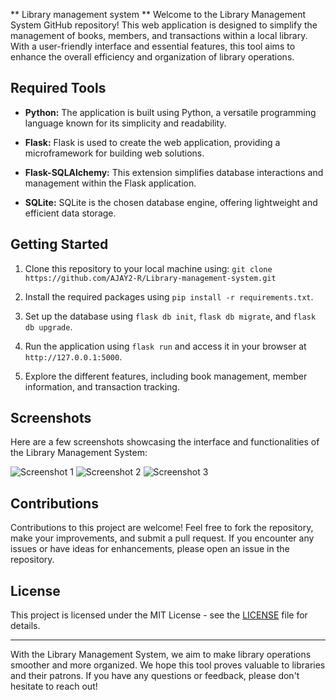 ** Library management system **
Welcome to the Library Management System GitHub repository! This web application is designed to simplify the management of books, members, and transactions within a local library. With a user-friendly interface and essential features, this tool aims to enhance the overall efficiency and organization of library operations.

## Required Tools

- **Python:** The application is built using Python, a versatile programming language known for its simplicity and readability.

- **Flask:** Flask is used to create the web application, providing a microframework for building web solutions.

- **Flask-SQLAlchemy:** This extension simplifies database interactions and management within the Flask application.

- **SQLite:** SQLite is the chosen database engine, offering lightweight and efficient data storage.

## Getting Started

1. Clone this repository to your local machine using: `git clone https://github.com/AJAY2-R/Library-management-system.git`

2. Install the required packages using `pip install -r requirements.txt`.

3. Set up the database using `flask db init`, `flask db migrate`, and `flask db upgrade`.

4. Run the application using `flask run` and access it in your browser at `http://127.0.0.1:5000`.

5. Explore the different features, including book management, member information, and transaction tracking.

## Screenshots

Here are a few screenshots showcasing the interface and functionalities of the Library Management System:

![Screenshot 1](screenshots/screenshot1.png)
![Screenshot 2](screenshots/screenshot2.png)
![Screenshot 3](screenshots/screenshot3.png)

## Contributions

Contributions to this project are welcome! Feel free to fork the repository, make your improvements, and submit a pull request. If you encounter any issues or have ideas for enhancements, please open an issue in the repository.

## License

This project is licensed under the MIT License - see the [LICENSE](LICENSE) file for details.

---

With the Library Management System, we aim to make library operations smoother and more organized. We hope this tool proves valuable to libraries and their patrons. If you have any questions or feedback, please don't hesitate to reach out!
